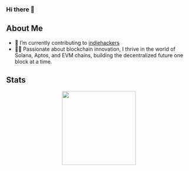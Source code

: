 ### Hi there 👋

<h2> About Me </h2>
  
- 🌱 I’m currently contributing to [indiehackers](https://www.indiehackers.com/)
- 👯🫡 Passionate about blockchain innovation, I thrive in the world of Solana, Aptos, and EVM chains, building the decentralized future one block at a time.
<h2 > Stats </h2>
<p align = 'center'>
  <img align="center" height="200px" src="https://streak-stats.demolab.com/?user=systemis&theme=chartreuse&hide_border=true" />
</p>
